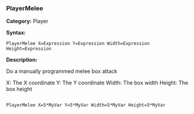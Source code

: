 ### PlayerMelee

**Category:**
Player

**Syntax:**

```scorpionengine
PlayerMelee X=Expression Y=Expression Width=Expression Height=Expression
```

**Description:**

Do a manually programmed melee box attack

X: The X coordinate
Y: The Y coordinate
Width: The box width
Height: The box height

```scorpionengine

PlayerMelee X=5*MyVar Y=5*MyVar Width=5*MyVar Height=5*MyVar

```
